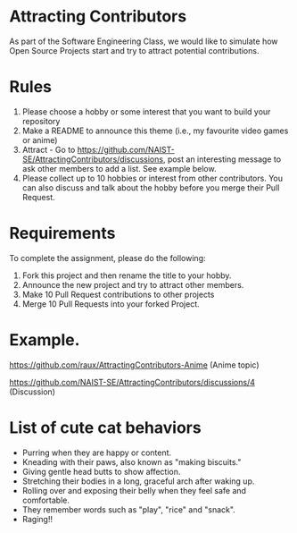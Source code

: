 # Attracting Contributors
As part of the Software Engineering Class, we would like to simulate how Open Source Projects start and try to attract potential contributions.

# Rules

1. Please choose a hobby or some interest that you want to build your repository
2. Make a README to announce this theme (i.e., my favourite video games or anime)
3. Attract - Go to https://github.com/NAIST-SE/AttractingContributors/discussions, post an interesting message to ask other members to add a list. See example below.
4. Please collect up to 10 hobbies or interest from other contributors. You can also discuss and talk about the hobby before you merge their Pull Request.

# Requirements
To complete the assignment, please do the following:
1. Fork this project and then rename the title to your hobby. 
2. Announce the new project and try to attract other members.
3. Make 10 Pull Request contributions to other projects
4. Merge 10 Pull Requests into your forked Project.

# Example. 
https://github.com/raux/AttractingContributors-Anime (Anime topic)

https://github.com/NAIST-SE/AttractingContributors/discussions/4 (Discussion)

# List of cute cat behaviors
- Purring when they are happy or content.
- Kneading with their paws, also known as "making biscuits."
- Giving gentle head butts to show affection.
- Stretching their bodies in a long, graceful arch after waking up.
- Rolling over and exposing their belly when they feel safe and comfortable.
- They remember words such as "play", "rice" and "snack".
- Raging!!
